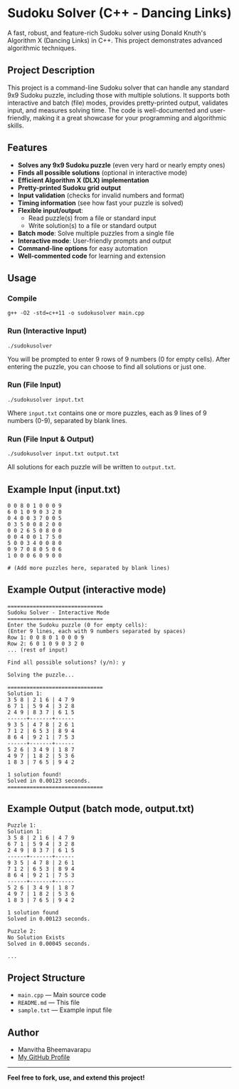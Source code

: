 # Sudoku Solver (C++ - Dancing Links)

A fast, robust, and feature-rich Sudoku solver using Donald Knuth's Algorithm X (Dancing Links) in C++. This project demonstrates advanced algorithmic techniques.
## Project Description
This project is a command-line Sudoku solver that can handle any standard 9x9 Sudoku puzzle, including those with multiple solutions. It supports both interactive and batch (file) modes, provides pretty-printed output, validates input, and measures solving time. The code is well-documented and user-friendly, making it a great showcase for your programming and algorithmic skills.

## Features
- **Solves any 9x9 Sudoku puzzle** (even very hard or nearly empty ones)
- **Finds all possible solutions** (optional in interactive mode)
- **Efficient Algorithm X (DLX) implementation**
- **Pretty-printed Sudoku grid output**
- **Input validation** (checks for invalid numbers and format)
- **Timing information** (see how fast your puzzle is solved)
- **Flexible input/output**:
  - Read puzzle(s) from a file or standard input
  - Write solution(s) to a file or standard output
- **Batch mode**: Solve multiple puzzles from a single file
- **Interactive mode**: User-friendly prompts and output
- **Command-line options** for easy automation
- **Well-commented code** for learning and extension

## Usage
### Compile
```
g++ -O2 -std=c++11 -o sudokusolver main.cpp
```

### Run (Interactive Input)
```
./sudokusolver
```
You will be prompted to enter 9 rows of 9 numbers (0 for empty cells). After entering the puzzle, you can choose to find all solutions or just one.

### Run (File Input)
```
./sudokusolver input.txt
```
Where `input.txt` contains one or more puzzles, each as 9 lines of 9 numbers (0-9), separated by blank lines.

### Run (File Input & Output)
```
./sudokusolver input.txt output.txt
```
All solutions for each puzzle will be written to `output.txt`.

## Example Input (input.txt)
```
0 0 8 0 1 0 0 0 9
6 0 1 0 9 0 3 2 0
0 4 0 0 3 7 0 0 5
0 3 5 0 0 8 2 0 0
0 0 2 6 5 0 8 0 0
0 0 4 0 0 1 7 5 0
5 0 0 3 4 0 0 8 0
0 9 7 0 8 0 5 0 6
1 0 0 0 6 0 9 0 0

# (Add more puzzles here, separated by blank lines)
```

## Example Output (interactive mode)
```
==============================
Sudoku Solver - Interactive Mode
==============================
Enter the Sudoku puzzle (0 for empty cells):
(Enter 9 lines, each with 9 numbers separated by spaces)
Row 1: 0 0 8 0 1 0 0 0 9
Row 2: 6 0 1 0 9 0 3 2 0
... (rest of input)

Find all possible solutions? (y/n): y

Solving the puzzle...

==============================
Solution 1:
3 5 8 | 2 1 6 | 4 7 9 
6 7 1 | 5 9 4 | 3 2 8 
2 4 9 | 8 3 7 | 6 1 5 
------+-------+------
9 3 5 | 4 7 8 | 2 6 1 
7 1 2 | 6 5 3 | 8 9 4 
8 6 4 | 9 2 1 | 7 5 3 
------+-------+------
5 2 6 | 3 4 9 | 1 8 7 
4 9 7 | 1 8 2 | 5 3 6 
1 8 3 | 7 6 5 | 9 4 2 

1 solution found!
Solved in 0.00123 seconds.
==============================
```

## Example Output (batch mode, output.txt)
```
Puzzle 1:
Solution 1:
3 5 8 | 2 1 6 | 4 7 9 
6 7 1 | 5 9 4 | 3 2 8 
2 4 9 | 8 3 7 | 6 1 5 
------+-------+------
9 3 5 | 4 7 8 | 2 6 1 
7 1 2 | 6 5 3 | 8 9 4 
8 6 4 | 9 2 1 | 7 5 3 
------+-------+------
5 2 6 | 3 4 9 | 1 8 7 
4 9 7 | 1 8 2 | 5 3 6 
1 8 3 | 7 6 5 | 9 4 2 

1 solution found
Solved in 0.00123 seconds.

Puzzle 2:
No Solution Exists
Solved in 0.00045 seconds.

...
```

## Project Structure
- `main.cpp` — Main source code
- `README.md` — This file
- `sample.txt` — Example input file

## Author
- Manvitha Bheemavarapu
- [My GitHub Profile](https://github.com/Manvi1670)

---

**Feel free to fork, use, and extend this project!**

```
 
